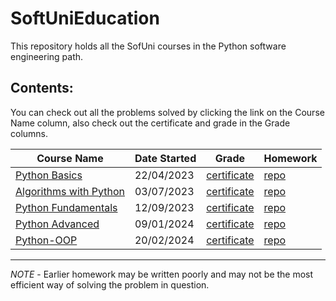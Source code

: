 # SoftUniEducation

This repository holds all the SofUni courses in the Python software engineering
path.

## Contents:

You can check out all the problems solved by clicking the link on the Course
Name column, also
check out the certificate and grade in the Grade columns.

| **Course Name**                                                                                    | **Date Started** | **Grade**                                                              | Homework                                                                                   | 
|----------------------------------------------------------------------------------------------------|------------------|------------------------------------------------------------------------|--------------------------------------------------------------------------------------------|
| [Python Basics](https://github.com/pepk0/SoftUniEducation/tree/main/PythonBasics)                  | 22/04/2023       | [certificate](https://softuni.bg/certificates/details/172817/5aec6dfb) | [repo](https://github.com/pepk0/SoftUniEducation/blob/main/PythonBasics/README.md)         |       
| [Algorithms with Python](https://github.com/pepk0/SoftUniEducation/tree/main/AlgorithmsWithPython) | 03/07/2023       | [certificate](https://softuni.bg/certificates/details/181215/e51ab860) | [repo](https://github.com/pepk0/SoftUniEducation/blob/main/AlgorithmsWithPython/README.md) |
| [Python Fundamentals](https://github.com/pepk0/SoftUniEducation/tree/main/PythonFundamentals)      | 12/09/2023       | [certificate](https://softuni.bg/certificates/details/194497/b6034711) | [repo](https://github.com/pepk0/SoftUniEducation/blob/main/PythonFundamentals/README.md)   |
| [Python Advanced](https://github.com/pepk0/SoftUniEducation/tree/main/PythonAdvanced)              | 09/01/2024       | [certificate](https://softuni.bg/certificates/details/203789/fb8ae2e1) | [repo](https://github.com/pepk0/SoftUniEducation/blob/main/PythonAdvanced/README.md)       |    
| [Python-OOP](https://github.com/pepk0/SoftUniEducation/tree/main/Python-OOP)                       | 20/02/2024       | [certificate](https://softuni.bg/certificates/details/211571/d2c25766) | [repo](https://github.com/pepk0/SoftUniEducation/blob/main/Python-OOP/README.md)           |                                                                     |

----
*NOTE* - Earlier homework may be written poorly and may not be the most
efficient way of solving the problem in question.